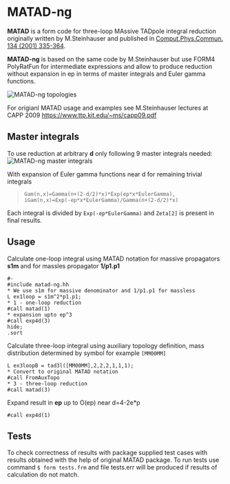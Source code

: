 MATAD-ng
====

**MATAD** is a form code for three-loop MAssive TADpole integral reduction originally written by M.Steinhauser and published in [Comput.Phys.Commun. 134 (2001) 335-364](http://inspirehep.net/record/532857).

**MATAD-ng** is based on the same code by M.Steinhauser but use FORM4 PolyRatFun for intermediate expressions and allow to produce reduction without expansion in ep in terms of master integrals and Euler gamma functions.

![MATAD-ng topologies](https://raw.githubusercontent.com/wiki/apik/matad-ng/images/topmtd.png)

For origianl MATAD usage and examples see M.Steinhauser lectures at CAPP 2009 https://www.ttp.kit.edu/~ms/capp09.pdf

## Master integrals

To use reduction at arbitrary **d** only following 9 master integrals needed:
![MATAD-ng master integrals](https://raw.githubusercontent.com/wiki/apik/matad-ng/images/masterints.png)

With expansion of Euler gamma functions near d for remaining trivial integrals

> `Gam(n,x)=Gamma(n+(2-d/2)*x)*Exp(ep*x*EulerGamma), iGam(n,x)=Exp(-ep*x*EulerGamma)/Gamma(n+(2-d/2)*x)`

Each integral is divided by `Exp(-ep*EulerGamma)` and `Zeta[2]` is present in final results.

## Usage

Calculate one-loop integral using MATAD notation for massive propagators **s1m** and for massles propagator **1/p1.p1**
```
#-
#include matad-ng.hh
* We use s1m for massive denominator and 1/p1.p1 for massless
L ex1loop = s1m^2*p1.p1;
* 1 - one-loop reduction
#call matad(1)
* expansion upto ep^3
#call exp4d(3)
hide;
.sort
```

Calculate three-loop integral using auxiliary topology definition, mass distribution determined by symbol for example `[MM00MM]`

```
L ex3loopB = tad3l([MM00MM],2,2,2,1,1,1);
* Convert to original MATAD notation
#call FromAuxTopo
* 3 - three-loop reduction
#call matad(3)
```

Expand result in **ep** up to O(ep) near d=4-2e*p
```
#call exp4d(1)
```

## Tests

To check correctness of results with package supplied test cases with results obtained with the help of original MATAD package. To run tests use command
`$ form tests.frm` and file tests.err will be produced if results of calculation do not match.
